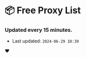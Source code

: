 # :package: Free Proxy List
### Updated every 15 minutes.

- Last updated: `2024-06-29 10:39`

:heart:
